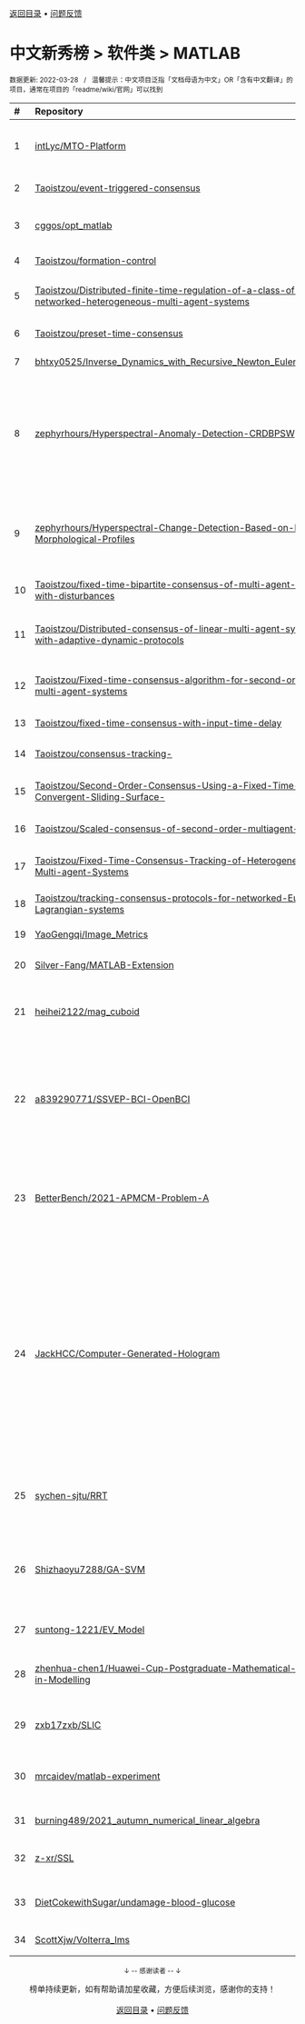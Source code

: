 <a href="https://github.com/GrowingGit/GitHub-Chinese-Top-Charts#github中文排行榜">返回目录</a> • <a href="/content/docs/feedback.md">问题反馈</a>

# 中文新秀榜 > 软件类 > MATLAB
<sub>数据更新: 2022-03-28&nbsp;&nbsp;&nbsp;/&nbsp;&nbsp;&nbsp;温馨提示：中文项目泛指「文档母语为中文」OR「含有中文翻译」的项目，通常在项目的「readme/wiki/官网」可以找到</sub>

|#|Repository|Description|Stars|Updated|Created|
|:-|:-|:-|:-|:-|:-|
|1|[intLyc/MTO-Platform](https://github.com/intLyc/MTO-Platform)|Multi-Task Optimization Platform 多任务优化平台|16|2022-03-25|2021-09-21|
|2|[Taoistzou/event-triggered-consensus](https://github.com/Taoistzou/event-triggered-consensus)|事件触发一致性及其对应的文献|13|2022-03-22|2022-03-22|
|3|[cggos/opt_matlab](https://github.com/cggos/opt_matlab)|最优化方法及其MATLAB实现 源代码|11|2021-10-07|2021-10-07|
|4|[Taoistzou/formation-control](https://github.com/Taoistzou/formation-control)|编队控制|8|2022-03-25|2022-03-25|
|5|[Taoistzou/Distributed-finite-time-regulation-of-a-class-of-networked-heterogeneous-multi-agent-systems](https://github.com/Taoistzou/Distributed-finite-time-regulation-of-a-class-of-networked-heterogeneous-multi-agent-systems)|分布式有限时间异质多智能体系统一致性|8|2022-03-25|2022-03-25|
|6|[Taoistzou/preset-time-consensus](https://github.com/Taoistzou/preset-time-consensus)|预定义时间一致性|8|2022-03-25|2022-03-25|
|7|[bhtxy0525/Inverse_Dynamics_with_Recursive_Newton_Euler_Algorithm](https://github.com/bhtxy0525/Inverse_Dynamics_with_Recursive_Newton_Euler_Algorithm)|-|8|2021-11-24|2021-10-15|
|8|[zephyrhours/Hyperspectral-Anomaly-Detection-CRDBPSW](https://github.com/zephyrhours/Hyperspectral-Anomaly-Detection-CRDBPSW)|Collaborative representation with background purification and saliency weight for hyperspectral anomaly detection|8|2022-01-10|2021-07-04|
|9|[zephyrhours/Hyperspectral-Change-Detection-Based-on-Multiple-Morphological-Profiles](https://github.com/zephyrhours/Hyperspectral-Change-Detection-Based-on-Multiple-Morphological-Profiles)|Hyperspectral Change Detection Based on Multiple Morphological Profiles|8|2022-02-25|2021-07-04|
|10|[Taoistzou/fixed-time-bipartite-consensus-of-multi-agent-system-with-disturbances](https://github.com/Taoistzou/fixed-time-bipartite-consensus-of-multi-agent-system-with-disturbances)|固定时间二分一致性|7|2022-03-25|2022-03-25|
|11|[Taoistzou/Distributed-consensus-of-linear-multi-agent-systems-with-adaptive-dynamic-protocols](https://github.com/Taoistzou/Distributed-consensus-of-linear-multi-agent-systems-with-adaptive-dynamic-protocols)|具有自适应动态协议的线性多智能体系统的分布式一致性|7|2022-03-25|2022-03-25|
|12|[Taoistzou/Fixed-time-consensus-algorithm-for-second-order-multi-agent-systems](https://github.com/Taoistzou/Fixed-time-consensus-algorithm-for-second-order-multi-agent-systems)|二阶多智能体系统固定时间一致性|7|2022-03-25|2022-03-25|
|13|[Taoistzou/fixed-time-consensus-with-input-time-delay](https://github.com/Taoistzou/fixed-time-consensus-with-input-time-delay)|输入时延下的固定是时延一致性|7|2022-03-25|2022-03-25|
|14|[Taoistzou/consensus-tracking-](https://github.com/Taoistzou/consensus-tracking-)|高阶系统固定时间一致性追踪|7|2022-03-22|2022-03-22|
|15|[Taoistzou/Second-Order-Consensus-Using-a-Fixed-Time-Convergent-Sliding-Surface-](https://github.com/Taoistzou/Second-Order-Consensus-Using-a-Fixed-Time-Convergent-Sliding-Surface-)|滑模控制二阶系统固定时间一致性|6|2022-03-25|2022-03-25|
|16|[Taoistzou/Scaled-consensus-of-second-order-multiagent-systems-](https://github.com/Taoistzou/Scaled-consensus-of-second-order-multiagent-systems-)|二阶系统比例一致性|6|2022-03-25|2022-03-25|
|17|[Taoistzou/Fixed-Time-Consensus-Tracking-of-Heterogeneous-Multi-agent-Systems](https://github.com/Taoistzou/Fixed-Time-Consensus-Tracking-of-Heterogeneous-Multi-agent-Systems)|异质多智能体系统固定时间一致性跟踪|6|2022-03-25|2022-03-25|
|18|[Taoistzou/tracking-consensus-protocols-for-networked-Euler-Lagrangian-systems](https://github.com/Taoistzou/tracking-consensus-protocols-for-networked-Euler-Lagrangian-systems)|欧拉拉格朗系统一致性跟踪|6|2022-03-23|2022-03-23|
|19|[YaoGengqi/Image_Metrics](https://github.com/YaoGengqi/Image_Metrics)|用于测试图像的各类指标。|5|2021-12-29|2021-12-01|
|20|[Silver-Fang/MATLAB-Extension](https://github.com/Silver-Fang/MATLAB-Extension)|埃博拉酱的MATLAB扩展|5|2022-03-08|2021-08-03|
|21|[heihei2122/mag_cuboid](https://github.com/heihei2122/mag_cuboid)|a gui or app based matlab to calculate B  force stiffness  矩形磁体的计算|5|2022-03-04|2021-07-25|
|22|[a839290771/SSVEP-BCI-OpenBCI](https://github.com/a839290771/SSVEP-BCI-OpenBCI)|基于OpenBCI（Bciduino）完成的SSVEP项目，包括刺激器、信号实时传输、以及基于FFT方式的信号处理|4|2022-02-11|2022-01-13|
|23|[BetterBench/2021-APMCM-Problem-A](https://github.com/BetterBench/2021-APMCM-Problem-A)|2021年亚太地区数学建模赛题A(图像边缘分析与应用) Halcon方案实现、代码、实验数据|4|2021-11-30|2021-11-30|
|24|[JackHCC/Computer-Generated-Hologram](https://github.com/JackHCC/Computer-Generated-Hologram)|计算机全息计算与仿真框架【This library introduces the current production process of computer holography, and uses MATLAB and Python to record and reproduce holograms. In the future, I will build a computer hologra ...|4|2022-01-14|2021-11-29|
|25|[sychen-sjtu/RRT](https://github.com/sychen-sjtu/RRT)|基于matlab仿真的puma560机械臂RRT路径规划算法|4|2021-11-15|2021-11-15|
|26|[Shizhaoyu7288/GA-SVM](https://github.com/Shizhaoyu7288/GA-SVM)|使用遗传算法优化支持向量机/Optimization of support vector machine using genetic algorithm|3|2022-03-16|2022-03-16|
|27|[suntong-1221/EV_Model](https://github.com/suntong-1221/EV_Model)|纯电动汽车simulink模型|3|2022-02-22|2022-02-10|
|28|[zhenhua-chen1/Huawei-Cup-Postgraduate-Mathematical-Contest-in-Modelling](https://github.com/zhenhua-chen1/Huawei-Cup-Postgraduate-Mathematical-Contest-in-Modelling)|“华为杯”中国研究生数学建模竞赛相关优化类型的部分代码|3|2022-03-24|2021-12-09|
|29|[zxb17zxb/SLIC](https://github.com/zxb17zxb/SLIC)|一个SLIC算法用于图像分割的matlab实现|3|2021-12-07|2021-12-07|
|30|[mrcaidev/matlab-experiment](https://github.com/mrcaidev/matlab-experiment)|程序基础+微积分+数值计算+最优化+随机模拟+椭球寻径。|3|2021-12-23|2021-11-08|
|31|[burning489/2021_autumn_numerical_linear_algebra](https://github.com/burning489/2021_autumn_numerical_linear_algebra)|数值线性代数代码示例|3|2021-12-21|2021-10-21|
|32|[z-xr/SSL](https://github.com/z-xr/SSL)|基于matlab的声源定位广义互相关算法的实现|3|2022-03-16|2021-07-16|
|33|[DietCokewithSugar/undamage-blood-glucose](https://github.com/DietCokewithSugar/undamage-blood-glucose)|基于改进深度回归网络的无创血糖检测算法|2|2021-12-02|2021-12-02|
|34|[ScottXjw/Volterra_lms](https://github.com/ScottXjw/Volterra_lms)|Volterra_lms算法|2|2021-11-03|2021-07-02|

<div align="center">
    <p><sub>↓ -- 感谢读者 -- ↓</sub></p>
    榜单持续更新，如有帮助请加星收藏，方便后续浏览，感谢你的支持！
</div>

<br/>

<div align="center"><a href="https://github.com/GrowingGit/GitHub-Chinese-Top-Charts#github中文排行榜">返回目录</a> • <a href="/content/docs/feedback.md">问题反馈</a></div>
